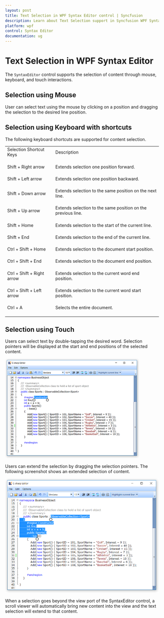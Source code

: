```yaml
---
layout: post
title: Text Selection in WPF Syntax Editor control | Syncfusion
description: Learn about Text Selection support in Syncfusion WPF Syntax Editor control and more.
platform: wpf
control: Syntax Editor
documentation: ug
---
```


# Text Selection in WPF Syntax Editor

The `SyntaxEditor` control supports the selection of content through mouse, keyboard, and touch interactions. 

## Selection using Mouse

User can select text using the mouse by clicking on a position and dragging the selection to the desired line position. 

## Selection using Keyboard with shortcuts

The following keyboard shortcuts are supported for content selection.

<table>
<tr>
<td>
Selection Shortcut Keys<br/><br/></td><td>
Description<br/><br/></td></tr>
<tr>
<td>
Shift + Right arrow<br/><br/></td><td>
Extends selection one position forward.<br/><br/></td></tr>
<tr>
<td>
Shift + Left arrow<br/><br/></td><td>
Extends selection one position backward.<br/><br/></td></tr>
<tr>
<td>
Shift + Down arrow<br/><br/></td><td>
Extends selection to the same position on the next line.<br/><br/></td></tr>
<tr>
<td>
Shift + Up arrow<br/><br/></td><td>
Extends selection to the same position on the previous line.<br/><br/></td></tr>
<tr>
<td>
Shift + Home<br/><br/></td><td>
Extends selection to the start of the current line.<br/><br/></td></tr>
<tr>
<td>
Shift + End<br/><br/></td><td>
Extends selection to the end of the current line.<br/><br/></td></tr>
<tr>
<td>
Ctrl + Shift + Home<br/><br/></td><td>
Extends selection to the document start position.<br/><br/></td></tr>
<tr>
<td>
Ctrl + Shift + End<br/><br/></td><td>
Extends selection to the document end position.<br/><br/></td></tr>
<tr>
<td>
Ctrl + Shift + Right arrow<br/><br/></td><td>
Extends selection to the current word end position.<br/><br/></td></tr>
<tr>
<td>
Ctrl + Shift + Left arrow<br/><br/></td><td>
Extends selection to the current word start position.<br/><br/></td></tr>
<tr>
<td>
Ctrl + A<br/><br/></td><td>
Selects the entire document.<br/><br/></td></tr>
</table>

## Selection using Touch 

Users can select text by double-tapping the desired word. Selection pointers will be displayed at the start and end positions of the selected content. 

![Selection using touch](Selection-Images/selection-img1.png)


Users can extend the selection by dragging the selection pointers. The following screenshot shows an extended selection of content.

![Selection using touch](Selection-Images/selection-img2.png)

When a selection goes beyond the view port of the SyntaxEditor control, a scroll viewer will automatically bring new content into the view and the text selection will extend to that content.

